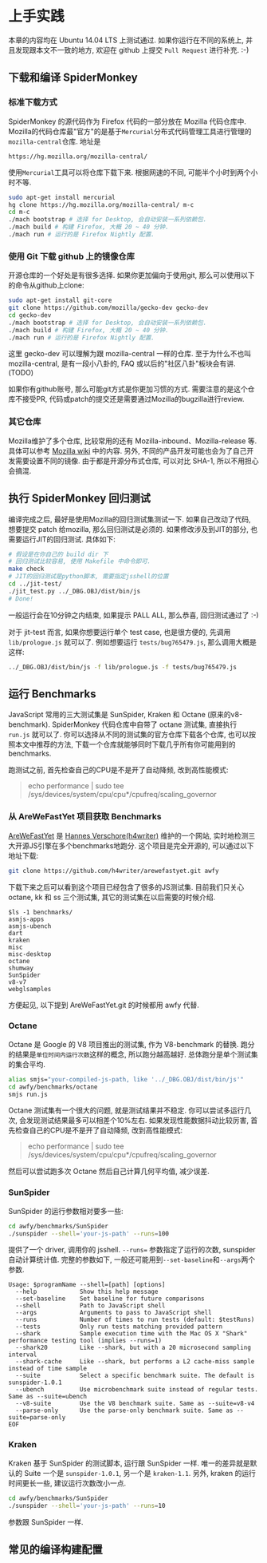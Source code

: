 # 上手实践

本章的内容均在 Ubuntu 14.04 LTS 上测试通过. 如果你运行在不同的系统上, 并且发现跟本文不一致的地方,
欢迎在 github 上提交 `Pull Request` 进行补充. :-)

## 下载和编译 SpiderMonkey

### 标准下载方式

SpiderMonkey 的源代码作为 Firefox 代码的一部分放在 Mozilla 代码仓库中.
Mozilla的代码仓库最"官方"的是基于`Mercurial`分布式代码管理工具进行管理的
`mozilla-central`仓库. 地址是

	https://hg.mozilla.org/mozilla-central/

使用`Mercurial`工具可以将仓库下载下来. 根据网速的不同, 可能半个小时到两个小时不等.

```bash
sudo apt-get install mercurial
hg clone https://hg.mozilla.org/mozilla-central/ m-c
cd m-c
./mach bootstrap # 选择 for Desktop, 会自动安装一系列依赖包.
./mach build # 构建 Firefox, 大概 20 ~ 40 分钟.
./mach run # 运行的是 Firefox Nightly 配置.
```

### 使用 Git 下载 github 上的镜像仓库

开源仓库的一个好处是有很多选择. 如果你更加偏向于使用git, 那么可以使用以下的命令从github上clone:

```bash
sudo apt-get install git-core
git clone https://github.com/mozilla/gecko-dev gecko-dev
cd gecko-dev
./mach bootstrap # 选择 for Desktop, 会自动安装一系列依赖包.
./mach build # 构建 Firefox, 大概 20 ~ 40 分钟.
./mach run # 运行的是 Firefox Nightly 配置.
```

这里 gecko-dev 可以理解为跟 mozilla-central 一样的仓库. 至于为什么不也叫 mozilla-central,
是有一段小八卦的, FAQ 或以后的"社区八卦"板块会有讲. (TODO)

如果你有github账号, 那么可能git方式是你更加习惯的方式. 需要注意的是这个仓库不接受PR,
代码或patch的提交还是需要通过Mozilla的bugzilla进行review.

### 其它仓库

Mozilla维护了多个仓库, 比较常用的还有 Mozilla-inbound、Mozilla-release 等. 具体可以参考
[Mozilla wiki](https://developer.mozilla.org/en-US/docs/Mozilla/Developer_guide/Source_Code/Mercurial)
中的内容.
另外, 不同的产品开发可能也会为了自己开发需要设置不同的镜像. 由于都是开源分布式仓库, 可以对比 SHA-1,
所以不用担心会搞混.

## 执行 SpiderMonkey 回归测试

编译完成之后, 最好是使用Mozilla的回归测试集测试一下. 如果自己改动了代码, 想要提交 patch
给mozilla, 那么回归测试是必须的. 如果修改涉及到JIT的部分, 也需要运行JIT的回归测试.
具体如下:

```bash
# 假设是在你自己的 build dir 下
# 回归测试比较容易, 使用 Makefile 中命令即可.
make check
# JIT的回归测试是python脚本, 需要指定jsshell的位置
cd ../jit-test/
./jit_test.py ../_DBG.OBJ/dist/bin/js
# Done!
```

一般运行会在10分钟之内结束, 如果提示 PALL ALL, 那么恭喜, 回归测试通过了 :-)

对于 jit-test 而言, 如果你想要运行单个 test case, 也是很方便的, 先调用`lib/prologue.js`
就可以了. 例如想要运行 `tests/bug765479.js`, 那么调用大概是这样:

```bash
../_DBG.OBJ/dist/bin/js -f lib/prologue.js -f tests/bug765479.js
```

## 运行 Benchmarks

JavaScript 常用的三大测试集是 SunSpider, Kraken 和 Octane (原来的v8-benchmark).
SpiderMonkey 代码仓库中自带了 octane 测试集, 直接执行 `run.js` 就可以了.
你可以选择从不同的测试集的官方仓库下载各个仓库, 也可以按照本文中推荐的方法,
下载一个仓库就能够同时下载几乎所有你可能用到的 benchmarks.

跑测试之前, 首先检查自己的CPU是不是开了自动降频, 改到高性能模式:

> echo performance | sudo tee /sys/devices/system/cpu/cpu*/cpufreq/scaling_governor

### 从 AreWeFastYet 项目获取 Benchmarks

[AreWeFastYet](http://arewefastyet.com) 是 [Hannes Verschore(h4writer)](https://github.com/h4writer)
维护的一个网站, 实时地检测三大开源JS引擎在多个benchmarks地跑分. 这个项目是完全开源的,
可以通过以下地址下载:

```bash
git clone https://github.com/h4writer/arewefastyet.git awfy
```

下载下来之后可以看到这个项目已经包含了很多的JS测试集. 目前我们只关心 octane, kk 和 ss 三个测试集,
其它的测试集在以后需要的时候介绍.

	$ls -1 benchmarks/
	asmjs-apps
	asmjs-ubench
	dart
	kraken
	misc
	misc-desktop
	octane
	shumway
	SunSpider
	v8-v7
	webglsamples

方便起见, 以下提到 AreWeFastYet.git 的时候都用 awfy 代替.

### Octane

Octane 是 Google 的 V8 项目推出的测试集, 作为 V8-benchmark 的替换.
跑分的结果是`单位时间内运行次数`这样的概念, 所以跑分越高越好.
总体跑分是单个测试集的集合平均.

```bash
alias smjs="your-compiled-js-path, like '../_DBG.OBJ/dist/bin/js'"
cd awfy/benchmarks/octane
smjs run.js
```

Octane 测试集有一个很大的问题, 就是测试结果并不稳定.
你可以尝试多运行几次, 会发现测试结果最多可以相差个10%左右.
如果发现性能数据抖动比较厉害, 首先检查自己的CPU是不是开了自动降频, 改到高性能模式:

> echo performance | sudo tee /sys/devices/system/cpu/cpu*/cpufreq/scaling_governor

然后可以尝试跑多次 Octane 然后自己计算几何平均值, 减少误差.

### SunSpider

SunSpider 的运行参数相对要多一些:

```bash
cd awfy/benchmarks/SunSpider
./sunspider --shell='your-js-path' --runs=100
```

提供了一个 driver, 调用你的 jsshell. `--runs=` 参数指定了运行的次数, sunspider 自动计算统计值.
完整的参数如下, 一般还可能用到`--set-baseline`和`--args`两个参数.

	Usage: $programName --shell=[path] [options]
	  --help            Show this help message
	  --set-baseline    Set baseline for future comparisons
	  --shell           Path to JavaScript shell
	  --args            Arguments to pass to JavaScript shell
	  --runs            Number of times to run tests (default: $testRuns)
	  --tests           Only run tests matching provided pattern
	  --shark           Sample execution time with the Mac OS X "Shark" performance testing tool (implies --runs=1)
	  --shark20         Like --shark, but with a 20 microsecond sampling interval
	  --shark-cache     Like --shark, but performs a L2 cache-miss sample instead of time sample
	  --suite           Select a specific benchmark suite. The default is sunspider-1.0.1
	  --ubench          Use microbenchmark suite instead of regular tests. Same as --suite=ubench
	  --v8-suite        Use the V8 benchmark suite. Same as --suite=v8-v4
	  --parse-only      Use the parse-only benchmark suite. Same as --suite=parse-only
	EOF


### Kraken

Kraken 基于 SunSpider 的测试脚本, 运行跟 SunSpider 一样. 唯一的差异就是默认的 Suite
一个是 `sunspider-1.0.1`, 另一个是 `kraken-1.1`. 另外, kraken 的运行时间更长一些,
建议运行次数改小一点.

```bash
cd awfy/benchmarks/SunSpider
./sunspider --shell='your-js-path' --runs=10
```

参数跟 SunSpider 一样.

## 常见的编译构建配置

